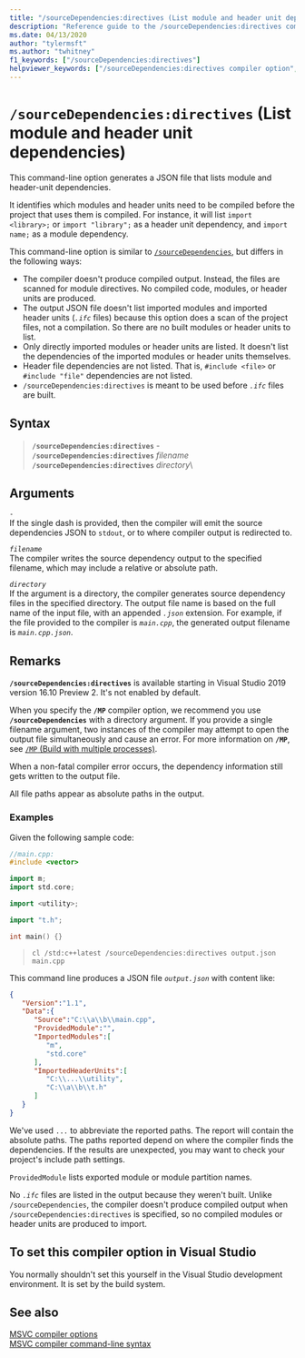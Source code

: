 ```yaml
---
title: "/sourceDependencies:directives (List module and header unit dependencies)"
description: "Reference guide to the /sourceDependencies:directives compiler option in Microsoft C++."
ms.date: 04/13/2020
author: "tylermsft"
ms.author: "twhitney"
f1_keywords: ["/sourceDependencies:directives"]
helpviewer_keywords: ["/sourceDependencies:directives compiler option", "/sourceDependencies:directives"]
---
```

# `/sourceDependencies:directives` (List module and header unit dependencies)

This command-line option generates a JSON file that lists module and header-unit dependencies.

It identifies which modules and header units need to be compiled before the project that uses them is compiled. For instance, it will list `import <library>;` or `import "library";` as a header unit dependency, and `import name;` as a module dependency.

This command-line option is similar to [`/sourceDependencies`](sourcedependencies.md), but differs in the following ways:

- The compiler doesn't produce compiled output. Instead, the files are scanned for module directives. No compiled code, modules, or header units are produced.
- The output JSON file doesn't list imported modules and imported header units (*`.ifc`* files) because this option does a scan of the project files, not a compilation. So there are no built modules or header units to list.
- Only directly imported modules or header units are listed. It doesn't list the dependencies of the imported modules or header units themselves.
- Header file dependencies are not listed. That is, `#include <file>` or `#include "file"` dependencies are not listed.
- `/sourceDependencies:directives` is meant to be used before *`.ifc`* files are built.

## Syntax

> **`/sourceDependencies:directives`** -\
> **`/sourceDependencies:directives`** *filename*\
> **`/sourceDependencies:directives`** *directory*\

## Arguments

*`-`*\
If the single dash is provided, then the compiler will emit the source dependencies JSON to `stdout`, or to where compiler output is redirected to.

*`filename`*\
The compiler writes the source dependency output to the specified filename, which may include a relative or absolute path.

*`directory`*\
If the argument is a directory, the compiler generates source dependency files in the specified directory. The output file name is based on the full name of the input file, with an appended *`.json`* extension. For example, if the file provided to the compiler is *`main.cpp`*, the generated output filename is *`main.cpp.json`*.

## Remarks

**`/sourceDependencies:directives`** is available starting in Visual Studio 2019 version 16.10 Preview 2. It's not enabled by default.

When you specify the **`/MP`** compiler option, we recommend you use **`/sourceDependencies`** with a directory argument. If you provide a single filename argument, two instances of the compiler may attempt to open the output file simultaneously and cause an error. For more information on **`/MP`**, see [`/MP` (Build with multiple processes)](mp-build-with-multiple-processes.md).

When a non-fatal compiler error occurs, the dependency information still gets written to the output file.

All file paths appear as absolute paths in the output.

### Examples

Given the following sample code:

```cpp
//main.cpp:
#include <vector>

import m;
import std.core;

import <utility>;

import "t.h";

int main() {}
```

> `cl /std:c++latest /sourceDependencies:directives output.json main.cpp`

This command line produces a JSON file *`output.json`* with content like:

```JSON
{
   "Version":"1.1",
   "Data":{
      "Source":"C:\\a\\b\\main.cpp",
      "ProvidedModule":"",
      "ImportedModules":[
         "m",
         "std.core"
      ],
      "ImportedHeaderUnits":[
         "C:\\...\\utility",
         "C:\\a\\b\\t.h"
      ]
   }
}
```

We've used `...` to abbreviate the reported paths. The report will contain the absolute paths. The paths reported depend on where the compiler finds the dependencies. If the results are unexpected, you may want to check your project's include path settings.

`ProvidedModule` lists exported module or module partition names.

No *`.ifc`* files are listed in the output because they weren't built. Unlike `/sourceDependencies`, the compiler doesn't produce compiled output when `/sourceDependencies:directives` is specified, so no compiled modules or header units are produced to import.

## To set this compiler option in Visual Studio

You normally shouldn't set this yourself in the Visual Studio development environment. It is set by the build system.

## See also

[MSVC compiler options](compiler-options.md)\
[MSVC compiler command-line syntax](compiler-command-line-syntax.md)
